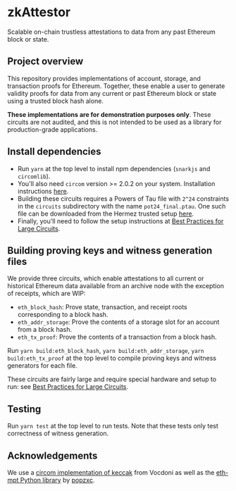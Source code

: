 # zkAttestor

Scalable on-chain trustless attestations to data from any past Ethereum block or state.

## Project overview

This repository provides implementations of account, storage, and transaction proofs for
Ethereum.  Together, these enable a user to generate validity proofs for data from any
current or past Ethereum block or state using a trusted block hash alone.

**These implementations are for demonstration purposes only**.  These circuits are not
audited, and this is not intended to be used as a library for production-grade applications.

## Install dependencies

* Run `yarn` at the top level to install npm dependencies (`snarkjs` and `circomlib`).
* You'll also need `circom` version >= 2.0.2 on your system. Installation instructions [here](https://docs.circom.io/getting-started/installation).
* Building these circuits requires a Powers of Tau file with `2^24` constraints in the `circuits` subdirectory with the name `pot24_final.ptau`. One such file can be downloaded from the Hermez trusted setup [here](https://github.com/iden3/snarkjs#7-prepare-phase-2).
* Finally, you'll need to follow the setup instructions at [Best Practices for Large Circuits](https://hackmd.io/V-7Aal05Tiy-ozmzTGBYPA).

## Building proving keys and witness generation files

We provide three circuits, which enable attestations to all current or
historical Ethereum data available from an archive node with the exception of receipts,
which are WIP:

* `eth_block_hash`: Prove state, transaction, and receipt roots corresponding to a block hash.
* `eth_addr_storage`: Prove the contents of a storage slot for an account from a block hash.
* `eth_tx_proof`: Prove the contents of a transaction from a block hash.

Run `yarn build:eth_block_hash`, `yarn build:eth_addr_storage`, `yarn build:eth_tx_proof` at the
top level to compile proving keys and witness generators for each file.

These circuits are fairly large and require special hardware and setup to run: see
[Best Practices for Large Circuits](https://hackmd.io/V-7Aal05Tiy-ozmzTGBYPA).

## Testing

Run `yarn test` at the top level to run tests. Note that these tests only test correctness
of witness generation.

## Acknowledgements

We use a [circom implementation of keccak](https://github.com/vocdoni/keccak256-circom) from Vocdoni
as well as the [eth-mpt Python library](https://pypi.org/project/eth-mpt) by [popzxc](https://github.com/popzxc).